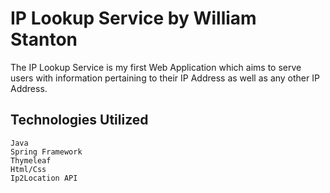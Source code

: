 # **IP Lookup Service by William Stanton**
The IP Lookup Service is my first Web Application which aims to serve users with 
information pertaining to their IP Address as well as any other IP Address.

## **Technologies Utilized**
```
Java
Spring Framework
Thymeleaf
Html/Css
Ip2Location API
```
